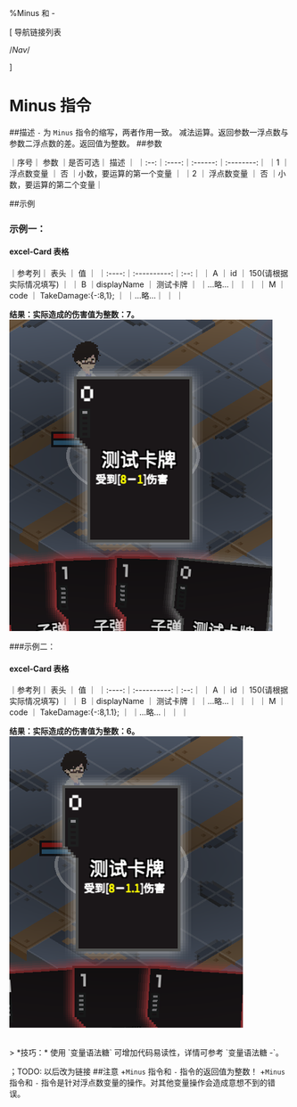 
%Minus 和 -


[ 导航链接列表

/*Nav*/

]
# Minus 指令

##描述
`-` 为 `Minus` 指令的缩写，两者作用一致。
减法运算。返回参数一浮点数与参数二浮点数的差。返回值为整数。
##参数



｜序号｜ 参数 ｜是否可选｜          描述  ｜
｜:--:｜:----:｜:------:｜:--------:｜
｜1  ｜ 浮点数变量 ｜   否   ｜小数，要运算的第一个变量 ｜
｜2  ｜ 浮点数变量 ｜   否   ｜小数，要运算的第二个变量｜


##示例
### 示例一：
#### excel-Card 表格

｜参考列｜    表头    ｜ 值 ｜
｜:----:｜:----------:｜:--:｜
｜  A   ｜     id     ｜  150(请根据实际情况填写) ｜
｜  B   ｜displayName ｜  测试卡牌  ｜
｜…略…｜            ｜    ｜
｜  M   ｜    code    ｜  TakeDamage:{-:8,1};  ｜
｜…略…｜            ｜    ｜

**结果：实际造成的伤害值为整数：7。**![MinusSample1](minus~/Images~/MINUSSAMPLE1.png)

###示例二：
#### excel-Card 表格

｜参考列｜    表头    ｜ 值 ｜
｜:----:｜:----------:｜:--:｜
｜  A   ｜     id     ｜  150(请根据实际情况填写) ｜
｜  B   ｜displayName ｜  测试卡牌  ｜
｜…略…｜            ｜    ｜
｜  M   ｜    code    ｜  TakeDamage:{-:8,1.1};  ｜
｜…略…｜            ｜    ｜

**结果：实际造成的伤害值为整数：6。**![MinusSample2](minus~/Images~/MINUSSAMPLE2.png)

<br/>
> *技巧：* 使用 `变量语法糖` 可增加代码易读性，详情可参考 `变量语法糖 -`。

；TODO: 以后改为链接
##注意
+`Minus` 指令和 `-` 指令的返回值为整数！
+`Minus` 指令和 `-` 指令是针对浮点数变量的操作。对其他变量操作会造成意想不到的错误。


